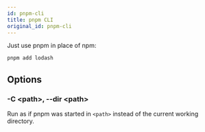 ```yaml
---
id: pnpm-cli
title: pnpm CLI
original_id: pnpm-cli
---
```


Just use pnpm in place of npm:

```sh
pnpm add lodash
```

## Options

### -C \<path>, --dir \<path>

Run as if pnpm was started in `<path>` instead of the current working directory.
